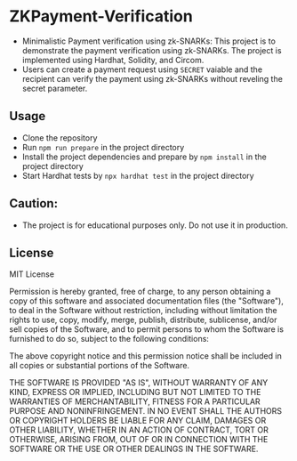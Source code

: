 # ZKPayment-Verification

- Minimalistic Payment verification using zk-SNARKs: This project is to demonstrate the payment verification using zk-SNARKs. The project is implemented using Hardhat, Solidity, and Circom.
- Users can create a payment request using `SECRET` vaiable and the recipient can verify the payment using zk-SNARKs without reveling the secret parameter.

## Usage

- Clone the repository
- Run `npm run prepare` in the project directory
- Install the project dependencies and prepare by `npm install` in the project directory
- Start Hardhat tests by `npx hardhat test` in the project directory

## Caution:

- The project is for educational purposes only. Do not use it in production.

## License

MIT License

Permission is hereby granted, free of charge, to any person obtaining a copy
of this software and associated documentation files (the "Software"), to deal
in the Software without restriction, including without limitation the rights
to use, copy, modify, merge, publish, distribute, sublicense, and/or sell
copies of the Software, and to permit persons to whom the Software is
furnished to do so, subject to the following conditions:

The above copyright notice and this permission notice shall be included in all
copies or substantial portions of the Software.

THE SOFTWARE IS PROVIDED "AS IS", WITHOUT WARRANTY OF ANY KIND, EXPRESS OR
IMPLIED, INCLUDING BUT NOT LIMITED TO THE WARRANTIES OF MERCHANTABILITY,
FITNESS FOR A PARTICULAR PURPOSE AND NONINFRINGEMENT. IN NO EVENT SHALL THE
AUTHORS OR COPYRIGHT HOLDERS BE LIABLE FOR ANY CLAIM, DAMAGES OR OTHER
LIABILITY, WHETHER IN AN ACTION OF CONTRACT, TORT OR OTHERWISE, ARISING FROM,
OUT OF OR IN CONNECTION WITH THE SOFTWARE OR THE USE OR OTHER DEALINGS IN THE
SOFTWARE.
